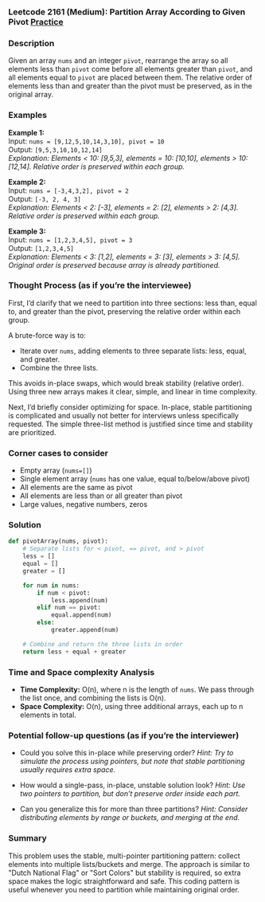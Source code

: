 ### Leetcode 2161 (Medium): Partition Array According to Given Pivot [Practice](https://leetcode.com/problems/partition-array-according-to-given-pivot)

### Description  
Given an array `nums` and an integer `pivot`, rearrange the array so all elements less than `pivot` come before all elements greater than `pivot`, and all elements equal to `pivot` are placed between them. The relative order of elements less than and greater than the pivot must be preserved, as in the original array.

### Examples  

**Example 1:**  
Input: `nums = [9,12,5,10,14,3,10], pivot = 10`  
Output: `[9,5,3,10,10,12,14]`  
*Explanation: Elements < 10: [9,5,3], elements = 10: [10,10], elements > 10: [12,14]. Relative order is preserved within each group.*

**Example 2:**  
Input: `nums = [-3,4,3,2], pivot = 2`  
Output: `[-3, 2, 4, 3]`  
*Explanation: Elements < 2: [-3], elements = 2: [2], elements > 2: [4,3]. Relative order is preserved within each group.*

**Example 3:**  
Input: `nums = [1,2,3,4,5], pivot = 3`  
Output: `[1,2,3,4,5]`  
*Explanation: Elements < 3: [1,2], elements = 3: [3], elements > 3: [4,5]. Original order is preserved because array is already partitioned.*

### Thought Process (as if you’re the interviewee)  
First, I’d clarify that we need to partition into three sections: less than, equal to, and greater than the pivot, preserving the relative order within each group.

A brute-force way is to:
- Iterate over `nums`, adding elements to three separate lists: less, equal, and greater.
- Combine the three lists.

This avoids in-place swaps, which would break stability (relative order). Using three new arrays makes it clear, simple, and linear in time complexity.

Next, I’d briefly consider optimizing for space. In-place, stable partitioning is complicated and usually not better for interviews unless specifically requested. The simple three-list method is justified since time and stability are prioritized.

### Corner cases to consider  
- Empty array (`nums=[]`)
- Single element array (`nums` has one value, equal to/below/above pivot)
- All elements are the same as pivot
- All elements are less than or all greater than pivot
- Large values, negative numbers, zeros

### Solution

```python
def pivotArray(nums, pivot):
    # Separate lists for < pivot, == pivot, and > pivot
    less = []
    equal = []
    greater = []

    for num in nums:
        if num < pivot:
            less.append(num)
        elif num == pivot:
            equal.append(num)
        else:
            greater.append(num)

    # Combine and return the three lists in order
    return less + equal + greater
```

### Time and Space complexity Analysis  

- **Time Complexity:** O(n), where n is the length of `nums`. We pass through the list once, and combining the lists is O(n).
- **Space Complexity:** O(n), using three additional arrays, each up to n elements in total.

### Potential follow-up questions (as if you’re the interviewer)  

- Could you solve this in-place while preserving order?
  *Hint: Try to simulate the process using pointers, but note that stable partitioning usually requires extra space.*

- How would a single-pass, in-place, unstable solution look?
  *Hint: Use two pointers to partition, but don’t preserve order inside each part.*

- Can you generalize this for more than three partitions?
  *Hint: Consider distributing elements by range or buckets, and merging at the end.*

### Summary
This problem uses the stable, multi-pointer partitioning pattern: collect elements into multiple lists/buckets and merge. The approach is similar to "Dutch National Flag" or "Sort Colors" but stability is required, so extra space makes the logic straightforward and safe. This coding pattern is useful whenever you need to partition while maintaining original order.